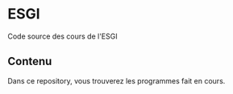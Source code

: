 # ESGI

Code source des cours de l'ESGI

## Contenu

Dans ce repository, vous trouverez les programmes fait en cours.
